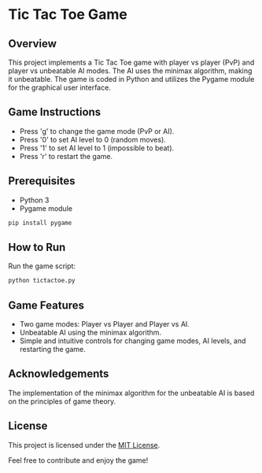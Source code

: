 # Tic Tac Toe Game

## Overview
This project implements a Tic Tac Toe game with player vs player (PvP) and player vs unbeatable AI modes. The AI uses the minimax algorithm, making it unbeatable. The game is coded in Python and utilizes the Pygame module for the graphical user interface.

## Game Instructions
- Press 'g' to change the game mode (PvP or AI).
- Press '0' to set AI level to 0 (random moves).
- Press '1' to set AI level to 1 (impossible to beat).
- Press 'r' to restart the game.

## Prerequisites
- Python 3
- Pygame module
```bash
pip install pygame
```

## How to Run
Run the game script: 
```bash
python tictactoe.py
```

## Game Features
- Two game modes: Player vs Player and Player vs AI.
- Unbeatable AI using the minimax algorithm.
- Simple and intuitive controls for changing game modes, AI levels, and restarting the game.

## Acknowledgements
The implementation of the minimax algorithm for the unbeatable AI is based on the principles of game theory.

## License
This project is licensed under the [MIT License](LICENSE).

Feel free to contribute and enjoy the game!
